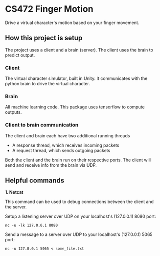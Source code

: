 # CS472 Finger Motion

Drive a virtual character's motion based on your finger movement.

## How this project is setup

The project uses a client and a brain (server). The client uses the brain to predict output.

### Client

The virtual character simulator, built in Unity. It communicates with the python brain to drive the virtual character.

### Brain

All machine learning code. This package uses tensorflow to compute outputs.

### Client to brain communication

The client and brain each have two additional running threads
- A response thread, which receives incoming packets
- A request thread, which sends outgoing packets

Both the client and the brain run on their respective ports. The client will send and receive info from the brain via UDP.

## Helpful commands

**1. Netcat**

This command can be used to debug connections between the client and the server. 

Setup a listening server over UDP on your localhost's (127.0.0.1) 8080 port:

```
nc -u -lk 127.0.0.1 8080
```

Send a message to a server over UDP to your localhost's (127.0.0.1) 5065 port:

```
nc -u 127.0.0.1 5065 < some_file.txt
```